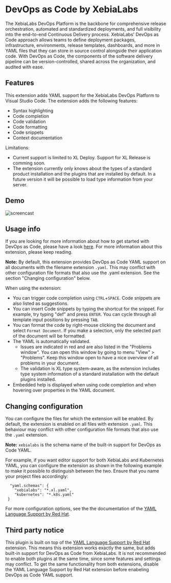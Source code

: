 
# DevOps as Code by XebiaLabs

The XebiaLabs DevOps Platform is the backbone for comprehensive release orchestration, automated and standardized deployments, and full visibility into the end-to-end Continuous Delivery process. XebiaLabs' DevOps as Code approach allows teams to define deployment packages, infrastructure, environments, release templates, dashboards, and more in YAML files that they can store in source control alongside their application code. With DevOps as Code, the components of the software delivery pipeline can be version-controlled, shared across the organization, and audited with ease.

## Features

This extension adds YAML support for the XebiaLabs DevOps Platform to Visual Studio Code. The extension adds the following features:

* Syntax highlighting
* Code completion
* Code validation
* Code formatting
* Code snippets
* Context documentation

Limitations:

* Current support is limited to XL Deploy. Support for XL Release is comming soon.
* The extension currently only knows about the types of a standard product installation and the plugins that are installed by default. In a future version it will be possible to load type information from your server.

## Demo
![screencast](https://raw.githubusercontent.com/xebialabs/devops-as-code-vscode/master/images/demo.gif)

## Usage info

If you are looking for more information about how to get started with DevOps as Code, please have a look [here](https://docs.xebialabs.com/xl-platform/concept/getting-started-with-devops-as-code.html). For more information about this extension, please keep reading.

**Note:** By default, this extension provides DevOps as Code YAML support on all documents with the filename extension `.yaml`. This may conflict with other configuration file formats that also use the .yaml extension. See the section "Changing configuration" below.

When using the extension:
* You can trigger code completion using `CTRL`+`SPACE`. Code snippets are also listed as suggestions.
* You can insert Code snippets by typing the shortcut for the snippet. For example, try typing "def" and press `ENTER`. You can cycle through all template input positions by pressing `TAB`.
* You can format the code by right-mouse clicking the document and select `Format Document`. If you make a selection, only the selected part of the document will be formatted.
* The YAML is automatically validated.
	* Issues are indicated in red and are also listed in the "Problems window". You can open this window by going to menu "View" > "Problems". Keep this window open to have a nice overview of all problems in your document.
	* The validation is XL type system-aware, as the extension includes type system information of a standard installation with the default plugins installed.
* Embedded help is displayed when using code completion and when hovering over properties in the YAML document.

## Changing configuration

You can configure the files for which the extension will be enabled. By default, the extension is enabled on all files with extension `.yaml`. This behaviour may conflict with other configuration file formats that also use the `.yaml` extension.

**Note:** `xebialabs` is the schema name of the built-in support for DevOps as Code YAML.

For example, if you want editor support for both XebiaLabs and Kubernetes YAML, you can configure the extension as shown in the following example to make it possible to distinguish between the two. Ensure that you name your project files accordingly:

```
  "yaml.schemas": {
    "xebialabs": "*.xl.yaml",
    "kubernetes": "*.k8s.yaml"
 }
```

For more configuration options, see the the documentation of the [YAML Language Support by Red Hat](https://marketplace.visualstudio.com/items?itemName=redhat.vscode-yaml).

## Third party notice

This plugin is built on top of the [YAML Language Support by Red Hat](https://marketplace.visualstudio.com/items?itemName=redhat.vscode-yaml) extension. This means this extension works exactly the same, but adds built-in support for DevOps as Code from XebiaLabs. It is not recommended to enable both plugins at the same time, since some features and settings may conflict. To get the same functionality from both extensions, disable the YAML Language Support by Red Hat extension before enabeling DevOps as Code YAML support.
